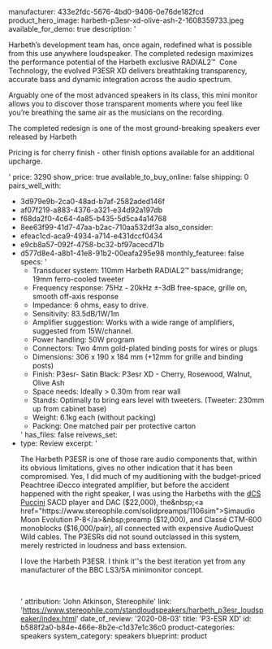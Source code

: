 manufacturer: 433e2fdc-5676-4bd0-9406-0e76de182fcd
product_hero_image: harbeth-p3esr-xd-olive-ash-2-1608359733.jpeg
available_for_demo: true
description: '<p>Harbeth’s development team has, once again, redefined what is possible from this use anywhere loudspeaker. The completed redesign maximizes the performance potential of the Harbeth exclusive RADIAL2™&nbsp; Cone Technology, the evolved P3ESR XD delivers breathtaking transparency, accurate bass and dynamic integration across the audio spectrum.&nbsp;</p><p>Arguably one of the most advanced speakers in its class, this mini monitor allows you to discover those transparent moments where you feel like you’re breathing the same air as the musicians on the recording.<br></p><p>The completed redesign is one of the most ground-breaking speakers ever released by Harbeth<br></p><p>Pricing is for cherry finish - other finish options available for an additional upcharge.&nbsp;&nbsp;</p>'
price: 3290
show_price: true
available_to_buy_online: false
shipping: 0
pairs_well_with:
  - 3d979e9b-2ca0-48ad-b7af-2582aded146f
  - af07f219-a883-4376-a321-e34d92a197db
  - f68da2f0-4c64-4a85-b435-5d5ca4a14768
  - 8ee63f99-41d7-47aa-b2ac-710aa532df3a
also_consider:
  - efeac1cd-aca9-4934-a714-e431dccf0434
  - e9cb8a57-092f-4758-bc32-bf97acecd71b
  - d577d8e4-a8b1-41e8-91b2-00eafa295e98
monthly_featuree: false
specs: '<ul><li>Transducer system:&nbsp;110mm Harbeth RADIAL2™ bass/midrange; 19mm ferro-cooled tweeter<br></li><li>Frequency response:&nbsp;75Hz - 20kHz ±-3dB free-space, grille on, smooth off-axis response<br></li><li>Impedance:&nbsp;6 ohms, easy to drive.<br></li><li>Sensitivity:&nbsp;83.5dB/1W/1m<br></li><li>Amplifier suggestion:&nbsp;Works with a wide range of amplifiers, suggested from 15W/channel.<br></li><li>Power handling:&nbsp;50W program<br></li><li>Connectors:&nbsp;Two 4mm gold-plated binding posts for wires or plugs<br></li><li>Dimensions:&nbsp;306 x 190 x 184 mm (+12mm for grille and binding posts)<br></li><li>Finish: P3esr- Satin Black: P3esr XD - Cherry, Rosewood, Walnut, Olive Ash<br></li><li>Space needs:&nbsp;Ideally &gt; 0.30m from rear wall<br></li><li>Stands:&nbsp;Optimally to bring ears level with tweeters. (Tweeter: 230mm up from cabinet base)<br></li><li>Weight:&nbsp;6.1kg each (without packing)<br></li><li>Packing:&nbsp;One matched pair per protective carton<br></li></ul>'
has_files: false
reivews_set:
  -
    type: Review
    excerpt: '<p>The Harbeth P3ESR is one of those rare audio components that, within its obvious limitations, gives no other indication that it has been compromised. Yes, I did much of my auditioning with the budget-priced Peachtree iDecco integrated amplifier, but before the accident happened with the right speaker, I was using the Harbeths with the&nbsp;<a href="https://www.stereophile.com/hirezplayers/dcs_puccini_sacd_playback_system">dCS Puccini</a>&nbsp;SACD player and DAC ($22,000), the&nbsp;<a href="https://www.stereophile.com/solidpreamps/1106sim">Simaudio Moon Evolution P-8</a>&nbsp;preamp ($12,000), and Classé CTM-600 monoblocks ($16,000/pair), all connected with expensive AudioQuest Wild cables. The P3ESRs did not sound outclassed in this system, merely restricted in loudness and bass extension.</p><p>I love the Harbeth P3ESR. I think it''s the best iteration yet from any manufacturer of the BBC LS3/5A minimonitor concept.</p><p><br></p>'
    attribution: 'John Atkinson, Stereophile'
    link: 'https://www.stereophile.com/standloudspeakers/harbeth_p3esr_loudspeaker/index.html'
    date_of_review: '2020-08-03'
title: 'P3-ESR XD'
id: b588f2a0-b84e-466e-8b2e-c1d37e1c36c0
product-categories: speakers
system_category: speakers
blueprint: product
